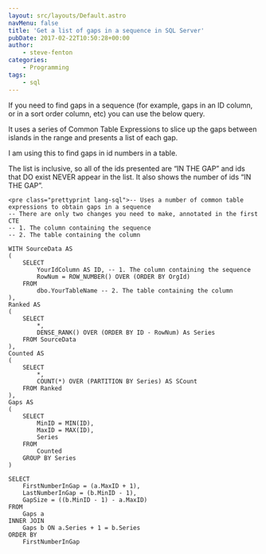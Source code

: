 ```yaml
---
layout: src/layouts/Default.astro
navMenu: false
title: 'Get a list of gaps in a sequence in SQL Server'
pubDate: 2017-02-22T10:50:28+00:00
author:
    - steve-fenton
categories:
    - Programming
tags:
    - sql
---
```


If you need to find gaps in a sequence (for example, gaps in an ID column, or in a sort order column, etc) you can use the below query.

It uses a series of Common Table Expressions to slice up the gaps between islands in the range and presents a list of each gap.

I am using this to find gaps in id numbers in a table.

The list is inclusive, so all of the ids presented are “IN THE GAP” and ids that DO exist NEVER appear in the list. It also shows the number of ids “IN THE GAP”.

```
<pre class="prettyprint lang-sql">-- Uses a number of common table expressions to obtain gaps in a sequence
-- There are only two changes you need to make, annotated in the first CTE
-- 1. The column containing the sequence
-- 2. The table containing the column

WITH SourceData AS
(
    SELECT
        YourIdColumn AS ID, -- 1. The column containing the sequence
        RowNum = ROW_NUMBER() OVER (ORDER BY OrgId) 
    FROM
        dbo.YourTableName -- 2. The table containing the column
),
Ranked AS
(
    SELECT
        *,
        DENSE_RANK() OVER (ORDER BY ID - RowNum) As Series 
    FROM SourceData
),
Counted AS
(
    SELECT
        *,
        COUNT(*) OVER (PARTITION BY Series) AS SCount
    FROM Ranked
),
Gaps AS
(
    SELECT
        MinID = MIN(ID), 
        MaxID = MAX(ID), 
        Series
    FROM
        Counted
    GROUP BY Series
)

SELECT
    FirstNumberInGap = (a.MaxID + 1),
    LastNumberInGap = (b.MinID - 1),
    GapSize = ((b.MinID - 1) - a.MaxID)
FROM
    Gaps a
INNER JOIN
    Gaps b ON a.Series + 1 = b.Series
ORDER BY
    FirstNumberInGap
```